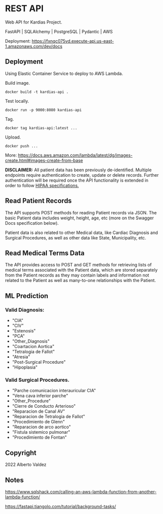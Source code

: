 # REST API

Web API for Kardias Project.

FastAPI | SQLAlchemy | PostgreSQL | Pydantic | AWS

Deployment: https://fxnqc075vd.execute-api.us-east-1.amazonaws.com/dev/docs

## Deployment

Using Elastic Container Service to deploy to AWS Lambda. 

Build image.

```shell
docker build -t kardias-api . 
```

Test locally.

```shell
docker run -p 9000:8080 kardias-api 
```

Tag.

```shell
docker tag kardias-api:latest ...
```

Upload.

```shell
docker push ...
```

More: https://docs.aws.amazon.com/lambda/latest/dg/images-create.html#images-create-from-base

**DISCLAIMER:** All patient data has been previously de-identified. Multiple endpoints require authentication to create, update or delete records. Further authentication will be required once the API functionality is extended in order to follow [HIPAA specifications.](https://www.hhs.gov/hipaa/for-professionals/security/index.html)

## Read Patient Records

The API supports POST methods for reading Patient records via JSON. The basic Patient data includes weight, height, age, etc (more on the Swagger Docs specification below).

Patient data is also related to other Medical data, like Cardiac Diagnosis and Surgical Procedures, as well as other data like State, Municipality, etc.

## Read Medical Terms Data

The API provides access to POST and GET methods for retrieving lists of medical terms associated with the Patient data, which are stored separately from the Patient records as they may contain labels and information not related to the Patient as well as many-to-one relationships with the Patient. 

## ML Prediction

### Valid Diagnosis: 
    
- "CIA"
- "CIV"
- "Estenosis"
- "PCA"
- "Other_Diagnosis"
- "Coartacion Aortica"
- "Tetralogia de Fallot"
- "Atresia"
- "Post-Surgical Procedure"
- "Hipoplasia"


### Valid Surgical Procedures.

- "Parche comunicacion interauricular CIA"
- "Vena cava inferior parche"
- "Other_Procedure"
- "Cierre de Conducto Arterioso"
- "Reparacion de Canal AV"
- "Reparacion de Tetralogia de Fallot"
- "Procedimiento de Glenn"
- "Reparacion de arco aortico"
- "Fistula sistemico pulmonar"
- "Procedimiento de Fontan"


## Copyright

2022 Alberto Valdez


## Notes

https://www.sqlshack.com/calling-an-aws-lambda-function-from-another-lambda-function/

https://fastapi.tiangolo.com/tutorial/background-tasks/